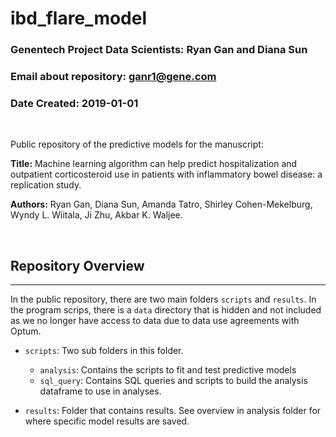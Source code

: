 # ibd_flare_model

### Genentech Project Data Scientists:</b> Ryan Gan and Diana Sun
### Email about repository: ganr1@gene.com
### Date Created: 2019-01-01 

</br>

Public repository of the predictive models for the manuscript:

<b>Title:</b> Machine learning algorithm can help predict hospitalization and outpatient corticosteroid use in patients with inflammatory bowel disease: a replication study.

<b>Authors:</b> Ryan Gan, Diana Sun, Amanda Tatro, Shirley 
Cohen-Mekelburg, Wyndy L. Wiitala, Ji Zhu, Akbar K. Waljee.

</br>

## Repository Overview
***

In the public repository, there are two main folders `scripts` and 
`results`. In the program scrips, there is a `data` directory that is 
hidden and not included as we no longer have access to data due to data use agreements with Optum.

- `scripts`: Two sub folders in this folder. 
  - `analysis`: Contains the scripts to fit and test predictive models
  - `sql_query`: Contains SQL queries and scripts to build the analysis
   dataframe to use in analyses.

- `results`: Folder that contains results. See overview in analysis 
  folder for where specific model results are saved.  


